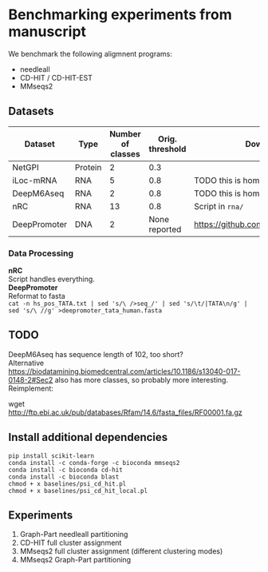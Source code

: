 # Benchmarking experiments from manuscript

We benchmark the following aligmnent programs:  

- needleall
- CD-HIT / CD-HIT-EST
- MMseqs2

## Datasets

Dataset      | Type    | Number of classes | Orig. threshold | Download link 
-------------|---------|-------------------|-----------------|-----------------
NetGPI       | Protein | 2                 | 0.3             |
iLoc-mRNA    | RNA     | 5                 | 0.8             | TODO this is homology reduced already
DeepM6Aseq   | RNA     | 2                 | 0.8             | TODO this is homology reduced already
nRC          | RNA     | 13                | 0.8             | Script in `rna/`
DeepPromoter | DNA     | 2                 | None reported   | https://github.com/egochao/DeePromoter

### Data Processing

**nRC**  
Script handles everything.  
**DeepPromoter**  
Reformat to fasta  
`cat -n hs_pos_TATA.txt | sed 's/\ />seq_/' | sed 's/\t/|TATA\n/g' | sed 's/\ //g' >deepromoter_tata_human.fasta`


## TODO
DeepM6Aseq has sequence length of 102, too short?  
Alternative https://biodatamining.biomedcentral.com/articles/10.1186/s13040-017-0148-2#Sec2
also has more classes, so probably more interesting.  
Reimplement:

wget http://ftp.ebi.ac.uk/pub/databases/Rfam/14.6/fasta_files/RF00001.fa.gz




## Install additional dependencies

```
pip install scikit-learn
conda install -c conda-forge -c bioconda mmseqs2
conda install -c bioconda cd-hit
conda install -c bioconda blast
chmod + x baselines/psi_cd_hit.pl
chmod + x baselines/psi_cd_hit_local.pl
```


## Experiments

1. Graph-Part needleall partitioning
2. CD-HIT full cluster assignment
3. MMseqs2 full cluster assignment (different clustering modes)
4. MMseqs2 Graph-Part partitioning 



